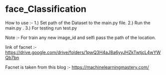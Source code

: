# face_Classification

How to use :-
1.) Set path of the Dataset to the main.py file.
2.) Run the main.py .
3.) For testing run test.py

Note :- For train any new image_id and selfi  pass the path of the location.

link of facnet :- https://drive.google.com/drive/folders/1pwQ3H4aJ8a6yyJHZkTwtjcL4wYWQb7bn

Facnet is taken from this blog :-  https://machinelearningmastery.com/
